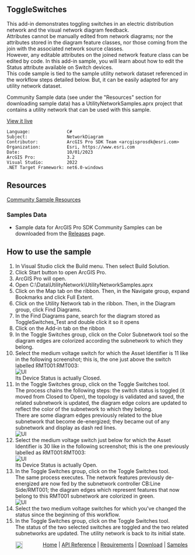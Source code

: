 ## ToggleSwitches

<!-- TODO: Write a brief abstract explaining this sample -->
 This add-in demonstrates toggling switches in an electric distribution network and the visual network diagram feedback.    
 Attributes cannot be manually edited from network diagrams; nor the attributes stored in the diagram feature classes, nor those coming from the join with the associated network source classes.  
 However, any editable attributes on the joined network feature class can be edited by code. In this add-in sample, you will learn about how to edit the Status attribute available on Switch devices.  
 This code sample is tied to the sample utility network dataset referenced in the workflow steps detailed below. But, it can be easily adapted for any utility network dataset.  
  
 Community Sample data (see under the "Resources" section for downloading sample data) has a UtilityNetworkSamples.aprx project that contains a utility network that can be used with this sample.     
   


<a href="https://pro.arcgis.com/en/pro-app/sdk/" target="_blank">View it live</a>

<!-- TODO: Fill this section below with metadata about this sample-->
```
Language:              C#
Subject:               NetworkDiagram
Contributor:           ArcGIS Pro SDK Team <arcgisprosdk@esri.com>
Organization:          Esri, https://www.esri.com
Date:                  10/01/2023
ArcGIS Pro:            3.2
Visual Studio:         2022
.NET Target Framework: net6.0-windows
```

## Resources

[Community Sample Resources](https://github.com/Esri/arcgis-pro-sdk-community-samples#resources)

### Samples Data

* Sample data for ArcGIS Pro SDK Community Samples can be downloaded from the [Releases](https://github.com/Esri/arcgis-pro-sdk-community-samples/releases) page.  

## How to use the sample
<!-- TODO: Explain how this sample can be used. To use images in this section, create the image file in your sample project's screenshots folder. Use relative url to link to this image using this syntax: ![My sample Image](FacePage/SampleImage.png) -->
1. In Visual Studio click the Build menu.  Then select Build Solution.
 2. Click Start button to open ArcGIS Pro.    
 3. ArcGIS Pro will open.    
 4. Open C:\Data\UtilityNetwork\UtilityNetworkSamples.aprx  
 5. Click on the Map tab on the ribbon. Then, in the Navigate group, expand Bookmarks and click Full Extent.  
 6. Click on the Utility Network tab in the ribbon. Then, in the Diagram group, click Find Diagrams.  
 7. In the Find Diagrams pane, search for the diagram stored as ToggleSwitches_Test and double click it so it opens  
 8. Click on the Add-in tab on the ribbon    
 9. In the Toggle Switches group, click on the Color Subnetwork tool so the diagram edges are colorized according the subnetwork to which they belong.  
 10. Select the medium voltage switch for which the Asset Identifier is 11 like in the following screenshot; this is, the one just above the switch labelled RMT001:RMT003:  
     ![UI](Screenshots/ToogleSwitches1.png)  
     Its Device Status is actually Closed.  
 11. In the Toggle Switches group, click on the Toggle Switches tool.  
 The process chains the following steps: the switch status is toggled (it moved from Closed to Open), the topology is validated and saved, the related subnetwork is updated, the diagram edge colors are updated to reflect the color of the subnetwork to which they belong.  
 There are some diagram edges previously related to the blue subnetwork that become de-energized; they became out of any subnetwork and display as dash red lines.  
     ![UI](Screenshots/ToogleSwitches2.png)		  
 12. Select the medium voltage switch just below for which the Asset Identifier is 30 like in the following screenshot; this is the one previously labelled as RMT001:RMT003:  
     ![UI](Screenshots/ToogleSwitches3.png)  
     Its Device Status is actually Open.	  
 13. In the Toggle Switches group, click on the Toggle Switches tool.  
 The same process executes. The network features previously de-energized are now fed by the subnetwork controller CB:Line Side/RMT001; the diagram edges which represent features that now belong to this RMT001 subnetwork are colorized in green.  
     ![UI](Screenshots/ToogleSwitches4.png)  
 14. Select the two medium voltage switches for which you've changed the status since the beginning of this workflow.  
 15. In the Toggle Switches group, click on the Toggle Switches tool.  
 The status of the two selected switches are toggled and the two related subnetworks are updated. The utility network is back to its initial state.  
   

<!-- End -->

&nbsp;&nbsp;&nbsp;&nbsp;&nbsp;&nbsp;<img src="https://esri.github.io/arcgis-pro-sdk/images/ArcGISPro.png"  alt="ArcGIS Pro SDK for Microsoft .NET Framework" height = "20" width = "20" align="top"  >
&nbsp;&nbsp;&nbsp;&nbsp;&nbsp;&nbsp;&nbsp;&nbsp;&nbsp;&nbsp;&nbsp;&nbsp;
[Home](https://github.com/Esri/arcgis-pro-sdk/wiki) | <a href="https://pro.arcgis.com/en/pro-app/latest/sdk/api-reference" target="_blank">API Reference</a> | [Requirements](https://github.com/Esri/arcgis-pro-sdk/wiki#requirements) | [Download](https://github.com/Esri/arcgis-pro-sdk/wiki#installing-arcgis-pro-sdk-for-net) | <a href="https://github.com/esri/arcgis-pro-sdk-community-samples" target="_blank">Samples</a>
